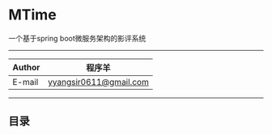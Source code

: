# MTime
一个基于spring boot微服务架构的影评系统


---

|Author|程序羊|
|---|---
|E-mail|yyangsir0611@gmail.com

----------
## 目录
